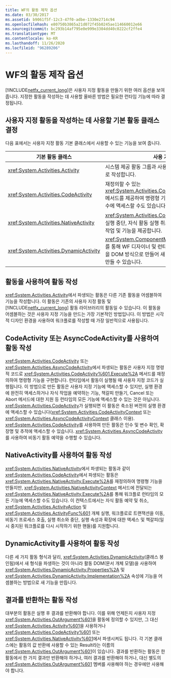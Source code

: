 ```yaml
---
title: WF의 활동 제작 옵션
ms.date: 03/30/2017
ms.assetid: b9061f5f-12c3-47f0-adbe-1330e2714c94
ms.openlocfilehash: e80750b3865a21d072f45b0245ae114660012e66
ms.sourcegitcommit: bc293b14af795e0e999e3304dd40c0222cf2ffe4
ms.translationtype: MT
ms.contentlocale: ko-KR
ms.lasthandoff: 11/26/2020
ms.locfileid: "96289206"
---
```

# <a name="activity-authoring-options-in-wf"></a>WF의 활동 제작 옵션

[!INCLUDE[netfx_current_long](../../../includes/netfx-current-long-md.md)]은 사용자 지정 활동을 만들기 위한 여러 옵션을 보여 줍니다. 지정한 활동을 작성하는 데 사용할 올바른 방법은 필요한 런타임 기능에 따라 결정됩니다.  
  
## <a name="deciding-which-base-activity-class-to-use-for-authoring-custom-activities"></a>사용자 지정 활동을 작성하는 데 사용할 기본 활동 클래스 결정  

 다음 표에서는 사용자 지정 활동 기본 클래스에서 사용할 수 있는 기능을 보여 줍니다.  
  
|기본 활동 클래스|사용 가능한 기능|  
|-------------------------|------------------------|  
|<xref:System.Activities.Activity>|시스템 제공 활동 그룹과 사용자 지정 활동 그룹을 복합 활동으로 작성합니다.|  
|<xref:System.Activities.CodeActivity>|재정의할 수 있는 <xref:System.Activities.CodeActivity%601.Execute%2A> 메서드를 제공하여 명령형 기능을 구현합니다. 추적, 변수 및 인수에 액세스할 수도 있습니다.|  
|<xref:System.Activities.NativeActivity>|<xref:System.Activities.CodeActivity>의 모든 기능과 활동 실행 중단, 자식 활동 실행 취소, 책갈피 사용, 활동 예약, 활동 작업 및 기능을 제공합니다.|  
|<xref:System.Activities.DynamicActivity>|<xref:System.ComponentModel.ICustomTypeDescriptor>를 통해 WF 디자이너 및 런타임 컴퓨터와 인터페이스하는 활동을 DOM 방식으로 만들어 새 형식을 정의하지 않고 새 활동을 만들 수 있습니다.|  
  
## <a name="authoring-activities-using-activity"></a>활동을 사용하여 활동 작성  

 <xref:System.Activities.Activity>에서 파생되는 활동은 다른 기존 활동을 어셈블하여 기능을 작성합니다. 이 활동은 기존의 사용자 지정 활동 및 [!INCLUDE[netfx_current_long](../../../includes/netfx-current-long-md.md)] 활동 라이브러리의 활동일 수 있습니다. 이 활동을 어셈블하는 것은 사용자 지정 기능을 만드는 가장 기본적인 방법입니다. 이 방법은 시각적 디자인 환경을 사용하여 워크플로를 작성할 때 가장 일반적으로 사용됩니다.  
  
## <a name="authoring-activities-using-codeactivity-or-asynccodeactivity"></a>CodeActivity 또는 AsyncCodeActivity를 사용하여 활동 작성  

 <xref:System.Activities.CodeActivity> 또는 <xref:System.Activities.AsyncCodeActivity>에서 파생되는 활동은 사용자 지정 명령적 코드로 <xref:System.Activities.CodeActivity%601.Execute%2A> 메서드를 재정의하여 명령형 기능을 구현합니다. 런타임에서 활동이 실행될 때 사용자 지정 코드가 실행됩니다. 이 방법으로 만든 활동은 사용자 지정 기능에 액세스할 수 있지만, 실행 환경에 완전히 액세스하거나 자식 작업을 예약하는 기능, 책갈피 만들기, Cancel 또는 Abort 메서드에 대한 지원 등 런타임의 모든 기능에 액세스할 수 있는 것은 아닙니다. <xref:System.Activities.CodeActivity>가 실행되면 이 활동은 축소된 버전의 실행 환경에 액세스할 수 있습니다(<xref:System.Activities.CodeActivityContext> 또는 <xref:System.Activities.AsyncCodeActivityContext> 클래스 이용). <xref:System.Activities.CodeActivity>를 사용하여 만든 활동은 인수 및 변수 확인, 확장명 및 추적에 액세스할 수 있습니다. <xref:System.Activities.AsyncCodeActivity>를 사용하여 비동기 활동 예약을 수행할 수 있습니다.  
  
## <a name="authoring-activities-using-nativeactivity"></a>NativeActivity를 사용하여 활동 작성  

 <xref:System.Activities.NativeActivity>에서 파생되는 활동과 같이 <xref:System.Activities.CodeActivity>에서 파생되는 활동은 <xref:System.Activities.NativeActivity.Execute%2A>를 재정의하여 명령형 기능을 만들지만, <xref:System.Activities.NativeActivityContext> 메서드에 전달되는 <xref:System.Activities.NativeActivity.Execute%2A>를 통해 워크플로 런타임의 모든 기능에 액세스할 수도 있습니다. 이 컨텍스트에서는 자식 활동 예약 및 취소, <xref:System.Activities.ActivityAction> 및 <xref:System.Activities.ActivityFunc%601> 개체 실행, 워크플로로 트랜잭션을 이동, 비동기 프로세스 호출, 실행 취소와 중단, 실행 속성과 확장에 대한 액세스 및 책갈피(일시 중지된 워크플로를 다시 시작하기 위한 핸들)를 지원합니다.  
  
## <a name="authoring-activities-using-dynamicactivity"></a>DynamicActivity를 사용하여 활동 작성  

 다른 세 가지 활동 형식과 달리, <xref:System.Activities.DynamicActivity>(클래스 봉인됨)에서 새 형식을 파생하는 것이 아니라 활동 DOM(문서 개체 모델)을 사용하여 <xref:System.Activities.DynamicActivity.Properties%2A> 및 <xref:System.Activities.DynamicActivity.Implementation%2A> 속성에 기능을 어셈블하는 방법으로 새 기능을 만듭니다.  
  
## <a name="authoring-activities-that-return-a-result"></a>결과를 반환하는 활동 작성  

 대부분의 활동은 실행 후 결과를 반환해야 합니다. 이를 위해 언제든지 사용자 지정 <xref:System.Activities.OutArgument%601>을 활동에 정의할 수 있지만, 그 대신 <xref:System.Activities.Activity%601>을 사용하거나 <xref:System.Activities.CodeActivity%601> 또는 <xref:System.Activities.NativeActivity%601>에서 파생시켜도 됩니다. 각 기본 클래스에는 활동의 값 반환에 사용할 수 있는 Result라는 이름의 <xref:System.Activities.OutArgument%601>이 있습니다. 결과를 반환하는 활동은 한 활동에서 한 가지 결과만 반환해야 하거나, 여러 결과를 반환해야 하거나, 대신 별도의 <xref:System.Activities.OutArgument%601> 멤버를 사용해야 하는 경우에만 사용해야 합니다.
